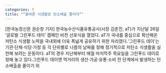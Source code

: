 ```yaml
---
categories: f
title: "“올바른 식생활로 탄소배출 줄이자”"
---
```

[한국농정신문 권순창 기자] 한국농수산식품유통공사(사장 김춘진, aT)가 지난달 26일 ‘글로벌 그린푸드 데이’ 캠페인 비전 선포식을 열었다. aT가 국내를 중심으로 확산해온 저탄소 식생활 노력을 국내외에 더욱 폭넓게 공유하기 위한 자리였다.‘그린푸드 데이’는 기관·단체·식당·가정 등 각 단위별로 나름의 날짜를 정해 정기적으로 저탄소 식생활을 실천해 보려는 운동이다. aT의 경우 지난해부터 매월 마지막주 목요일을 그린푸드 데이로 정해 놓고 있다.그린푸드 데이엔 먹거리의 생산·가공·유통·소비 전 단계에서 발생하는 탄소배출을 줄이기 위